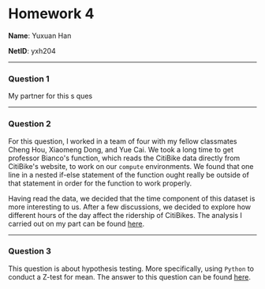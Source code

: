 # Homework 4

**Name**: Yuxuan Han

**NetID**: yxh204

---

### Question 1

My partner for this  s  ques

---

### Question 2

For this question, I worked in a team of four with my fellow classmates Cheng Hou, Xiaomeng Dong, and Yue Cai. We took a long time to get professor Bianco's function, which reads the CitiBike data directly from CitiBike's website, to work on our `compute` environments. We found that one line in a nested if-else statement of the function ought really be outside of that statement in order for the function to work properly.

Having read the data, we decided that the time component of this dataset is more interesting to us. After a few discussions, we decided to explore how different hours of the day affect the ridership of CitiBikes. The analysis I carried out on my part can be found [here](https://github.com/kevinhan0/PUI2016_yxh204/blob/master/HW3_yxh204/HW3_2_yxh204.ipynb).

---

### Question 3

This question is about hypothesis testing. More specifically, using `Python` to conduct a Z-test for mean. The answer to this question can be found [here](https://github.com/kevinhan0/PUI2016_yxh204/blob/master/HW3_yxh204/HW3_3_yxh204.ipynb).

